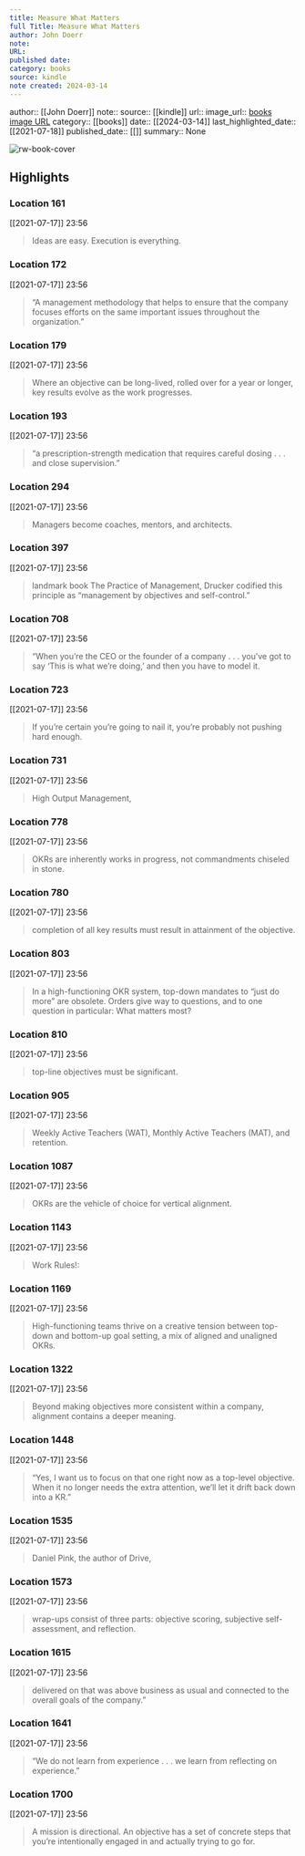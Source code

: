 ```yaml
---
title: Measure What Matters
full Title: Measure What Matters
author: John Doerr
note: 
URL: 
published date: 
category: books
source: kindle
note created: 2024-03-14
---
```

author:: [[John Doerr]]
note:: 
source:: [[kindle]]
url:: 
image_url:: [books image URL](https://images-na.ssl-images-amazon.com/images/I/51G-XiecxvL._SL200_.jpg)
category:: [[books]]
date:: [[2024-03-14]]
last_highlighted_date:: [[2021-07-18]]
published_date:: [[]]
summary:: None

![rw-book-cover](https://images-na.ssl-images-amazon.com/images/I/51G-XiecxvL._SL200_.jpg)

## Highlights
### Location 161
[[2021-07-17]] 23:56
> Ideas are easy. Execution is everything.


### Location 172
[[2021-07-17]] 23:56
> “A management methodology that helps to ensure that the company focuses efforts on the same important issues throughout the organization.”


### Location 179
[[2021-07-17]] 23:56
> Where an objective can be long-lived, rolled over for a year or longer, key results evolve as the work progresses.


### Location 193
[[2021-07-17]] 23:56
> “a prescription-strength medication that requires careful dosing . . . and close supervision.”


### Location 294
[[2021-07-17]] 23:56
> Managers become coaches, mentors, and architects.


### Location 397
[[2021-07-17]] 23:56
> landmark book The Practice of Management, Drucker codified this principle as “management by objectives and self-control.”


### Location 708
[[2021-07-17]] 23:56
> “When you’re the CEO or the founder of a company . . . you’ve got to say ‘This is what we’re doing,’ and then you have to model it.


### Location 723
[[2021-07-17]] 23:56
> If you’re certain you’re going to nail it, you’re probably not pushing hard enough.


### Location 731
[[2021-07-17]] 23:56
> High Output Management,


### Location 778
[[2021-07-17]] 23:56
> OKRs are inherently works in progress, not commandments chiseled in stone.


### Location 780
[[2021-07-17]] 23:56
> completion of all key results must result in attainment of the objective.


### Location 803
[[2021-07-17]] 23:56
> In a high-functioning OKR system, top-down mandates to “just do more” are obsolete. Orders give way to questions, and to one question in particular: What matters most?


### Location 810
[[2021-07-17]] 23:56
> top-line objectives must be significant.


### Location 905
[[2021-07-17]] 23:56
> Weekly Active Teachers (WAT), Monthly Active Teachers (MAT), and retention.


### Location 1087
[[2021-07-17]] 23:56
> OKRs are the vehicle of choice for vertical alignment.


### Location 1143
[[2021-07-17]] 23:56
> Work Rules!:


### Location 1169
[[2021-07-17]] 23:56
> High-functioning teams thrive on a creative tension between top-down and bottom-up goal setting, a mix of aligned and unaligned OKRs.


### Location 1322
[[2021-07-17]] 23:56
> Beyond making objectives more consistent within a company, alignment contains a deeper meaning.


### Location 1448
[[2021-07-17]] 23:56
> “Yes, I want us to focus on that one right now as a top-level objective. When it no longer needs the extra attention, we’ll let it drift back down into a KR.”


### Location 1535
[[2021-07-17]] 23:56
> Daniel Pink, the author of Drive,


### Location 1573
[[2021-07-17]] 23:56
> wrap-ups consist of three parts: objective scoring, subjective self-assessment, and reflection.


### Location 1615
[[2021-07-17]] 23:56
> delivered on that was above business as usual and connected to the overall goals of the company.”


### Location 1641
[[2021-07-17]] 23:56
> “We do not learn from experience . . . we learn from reflecting on experience.”


### Location 1700
[[2021-07-17]] 23:56
> A mission is directional. An objective has a set of concrete steps that you’re intentionally engaged in and actually trying to go for.



